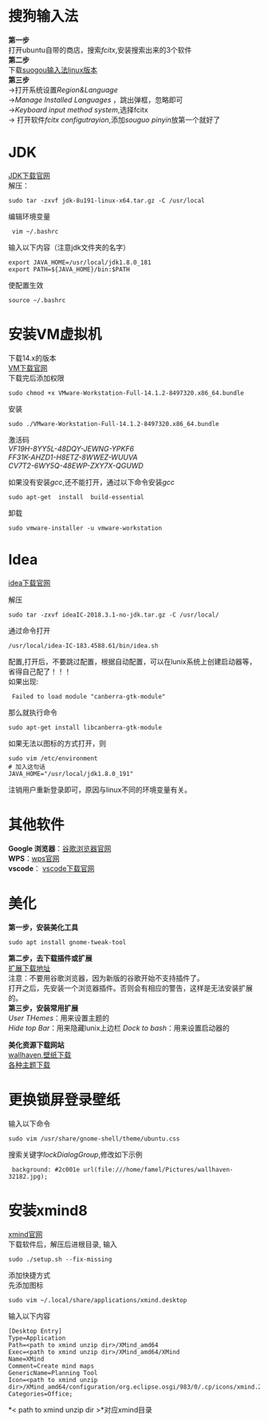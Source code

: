# 搜狗输入法

**第一步**   
打开ubuntu自带的商店，搜索*fcitx*,安装搜索出来的3个软件  
**第二步**  
下载[suogou输入法linux版本](https://pinyin.sogou.com/linux/?r=pinyin)   
**第三步**    
->打开系统设置*Region&Language*     
->*Manage Installed Languages* ，跳出弹框，忽略即可  
->*Keyboard input method system*,选择fcitx  
-> 打开软件*fcitx configutrayion*,添加*souguo pinyin*放第一个就好了

# JDK

 
[JDK下载官网](https://www.oracle.com/technetwork/java/javase/downloads/index.html)  
解压：  
```linux
sudo tar -zxvf jdk-8u191-linux-x64.tar.gz -C /usr/local
```
编辑环境变量
```linux
 vim ~/.bashrc
 ```
 输入以下内容（注意jdk文件夹的名字）
 ```linux
 export JAVA_HOME=/usr/local/jdk1.8.0_181
 export PATH=${JAVA_HOME}/bin:$PATH
```
使配置生效
```linux
source ~/.bashrc 
```
# 安装VM虚拟机
下载14.x的版本  
[VM下载官网](https://my.vmware.com/cn/web/vmware/info/slug/desktop_end_user_computing/vmware_workstation_pro/14_0)  
下载完后添加权限
```linux
sudo chmod +x VMware-Workstation-Full-14.1.2-8497320.x86_64.bundle
```
安装
```linux
sudo ./VMware-Workstation-Full-14.1.2-8497320.x86_64.bundle
```
激活码  
*VF19H-8YY5L-48DQY-JEWNG-YPKF6*  
*FF31K-AHZD1-H8ETZ-8WWEZ-WUUVA*  
*CV7T2-6WY5Q-48EWP-ZXY7X-QGUWD*  

如果没有安装*gcc*,还不能打开，通过以下命令安装*gcc*
```linux
sudo apt-get  install  build-essential
```

卸载
```
sudo vmware-installer -u vmware-workstation
```


# Idea

[idea下载官网](https://www.jetbrains.com/idea/download/#section=linux)

解压  
```linux
sudo tar -zxvf ideaIC-2018.3.1-no-jdk.tar.gz -C /usr/local/
```
通过命令打开
```linux
/usr/local/idea-IC-183.4588.61/bin/idea.sh
```
配置,打开后，不要跳过配置，根据自动配置，可以在lunix系统上创建启动器等，省得自己配了！！！  
如果出现:
```linux
 Failed to load module "canberra-gtk-module"
```
那么就执行命令
```linux
sudo apt-get install libcanberra-gtk-module
```
如果无法以图标的方式打开，则
```linux
sudo vim /etc/environment 
# 加入这句话
JAVA_HOME="/usr/local/jdk1.8.0_191"
```
注销用户重新登录即可，原因与linux不同的环境变量有关。

#  其他软件

**Google 浏览器**：[谷歌浏览器官网](https://www.google.cn/chrome/index.html)  
**WPS**：[wps官网](http://www.wps.cn/product/wpslinux#)  
**vscode**： [vscode下载官网](https://code.visualstudio.com/)  


# 美化 

**第一步，安装美化工具**
```linux
sudo apt install gnome-tweak-tool
```
**第二步，去下载插件或扩展**  
[扩展下载地址](https://extensions.gnome.org/ )  
注意：不要用谷歌浏览器，因为新版的谷歌开始不支持插件了。  
打开之后，先安装一个浏览器插件。否则会有相应的警告，这样是无法安装扩展的。  
**第三步，安装常用扩展**  
*User THemes*：用来设置主题的  
*Hide top Bar*：用来隐藏lunix上边栏
*Dock to bash*：用来设置启动器的

**美化资源下载网站**    
[wallhaven,壁纸下载](https://alpha.wallhaven.cc/)  
[各种主题下载](https://www.opendesktop.org/s/Gnome)

# 更换锁屏登录壁纸

输入以下命令
```linux
sudo vim /usr/share/gnome-shell/theme/ubuntu.css
```
搜索关键字*lockDialogGroup*,修改如下示例
```linux
 background: #2c001e url(file:///home/famel/Pictures/wallhaven-32182.jpg);
```

# 安装xmind8
[xmind官网](https://www.xmind.cn/download/xmind8/)  
下载软件后，解压后进根目录, 输入
```linux
sudo ./setup.sh --fix-missing
```
添加快捷方式  
先添加图标
```linux
sudo vim ~/.local/share/applications/xmind.desktop
```
输入以下内容
```
[Desktop Entry]
Type=Application
Path=<path to xmind unzip dir>/XMind_amd64
Exec=<path to xmind unzip dir>/XMind_amd64/XMind
Name=XMind
Comment=Create mind maps
GenericName=Planning Tool
Icon=<path to xmind unzip dir>/XMind_amd64/configuration/org.eclipse.osgi/983/0/.cp/icons/xmind.256.png
Categories=Office;
```
*< path to xmind unzip dir >*对应xmind目录
